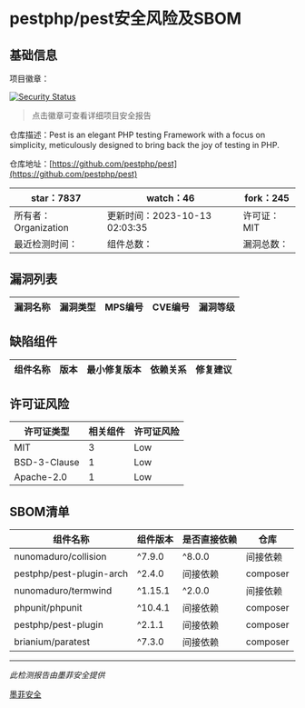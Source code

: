 # pestphp/pest安全风险及SBOM

## 基础信息

项目徽章：

[![Security Status](https://www.murphysec.com/platform3/v31/badge/1712543230821449728.svg)](https://www.murphysec.com/console/report/1712180832684867584/1712543230821449728)

> 点击徽章可查看详细项目安全报告

仓库描述：Pest is an elegant PHP testing Framework with a focus on simplicity, meticulously designed to bring back the joy of testing in PHP.

仓库地址：[https://github.com/pestphp/pest](https://github.com/pestphp/pest)

| star：7837 | watch：46 | fork：245 |
| ----------- | -------------- | ------------ |
| 所有者：Organization | 更新时间：2023-10-13 02:03:35 | 许可证：MIT |
| 最近检测时间： | 组件总数： | 漏洞总数： |




## 漏洞列表

| 漏洞名称 | 漏洞类型 | MPS编号 | CVE编号 | 漏洞等级 |
| ------- | ------ | ------- | ------ | ----- |





## 缺陷组件

| 组件名称 | 版本 | 最小修复版本 | 依赖关系 | 修复建议 |
| -------- | ---- | ------------ | -------- | -------- |





## 许可证风险

| 许可证类型 | 相关组件 | 许可证风险 |
| ---------- | -------- | ---------- |
|MIT|3|Low|
|BSD-3-Clause|1|Low|
|Apache-2.0|1|Low|




## SBOM清单

| 组件名称 | 组件版本 | 是否直接依赖 | 仓库 |
| -------- | -------- | ------------ | ---- |
|nunomaduro/collision|^7.9.0|^8.0.0|间接依赖|composer|
|pestphp/pest-plugin-arch|^2.4.0|间接依赖|composer|
|nunomaduro/termwind|^1.15.1|^2.0.0|间接依赖|composer|
|phpunit/phpunit|^10.4.1|间接依赖|composer|
|pestphp/pest-plugin|^2.1.1|间接依赖|composer|
|brianium/paratest|^7.3.0|间接依赖|composer|


------

*此检测报告由墨菲安全提供*

[墨菲安全](www.murphysec.com)